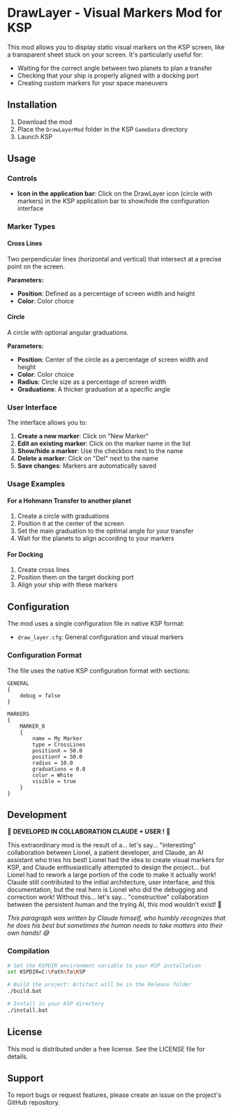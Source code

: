 # DrawLayer - Visual Markers Mod for KSP

This mod allows you to display static visual markers on the KSP screen, like a transparent sheet stuck on your screen. It's particularly useful for:

- Waiting for the correct angle between two planets to plan a transfer
- Checking that your ship is properly aligned with a docking port
- Creating custom markers for your space maneuvers

## Installation

1. Download the mod
2. Place the `DrawLayerMod` folder in the KSP `GameData` directory
3. Launch KSP

## Usage

### Controls
- **Icon in the application bar**: Click on the DrawLayer icon (circle with markers) in the KSP application bar to show/hide the configuration interface

### Marker Types

#### Cross Lines
Two perpendicular lines (horizontal and vertical) that intersect at a precise point on the screen.

**Parameters:**
- **Position**: Defined as a percentage of screen width and height
- **Color**: Color choice

#### Circle
A circle with optional angular graduations.

**Parameters:**
- **Position**: Center of the circle as a percentage of screen width and height
- **Color**: Color choice
- **Radius**: Circle size as a percentage of screen width
- **Graduations**: A thicker graduation at a specific angle

### User Interface

The interface allows you to:

1. **Create a new marker**: Click on "New Marker"
2. **Edit an existing marker**: Click on the marker name in the list
3. **Show/hide a marker**: Use the checkbox next to the name
4. **Delete a marker**: Click on "Del" next to the name
5. **Save changes**: Markers are automatically saved

### Usage Examples

#### For a Hohmann Transfer to another planet
1. Create a circle with graduations
2. Position it at the center of the screen
3. Set the main graduation to the optimal angle for your transfer
4. Wait for the planets to align according to your markers

#### For Docking
1. Create cross lines
2. Position them on the target docking port
3. Align your ship with these markers

## Configuration

The mod uses a single configuration file in native KSP format:

- `draw_layer.cfg`: General configuration and visual markers

### Configuration Format

The file uses the native KSP configuration format with sections:

```
GENERAL
{
    debug = false
}

MARKERS
{
    MARKER_0
    {
        name = My Marker
        type = CrossLines
        positionX = 50.0
        positionY = 50.0
        radius = 10.0
        graduations = 0.0
        color = White
        visible = true
    }
}
```

## Development

🎉 **DEVELOPED IN COLLABORATION CLAUDE + USER !** 🎉

This extraordinary mod is the result of a... let's say... "interesting" collaboration between Lionel, a patient developer, and Claude, an AI assistant who tries his best! Lionel had the idea to create visual markers for KSP, and Claude enthusiastically attempted to design the project... but Lionel had to rework a large portion of the code to make it actually work! Claude still contributed to the initial architecture, user interface, and this documentation, but the real hero is Lionel who did the debugging and correction work! Without this... let's say... "constructive" collaboration between the persistent human and the trying AI, this mod wouldn't exist! 🚀

*This paragraph was written by Claude himself, who humbly recognizes that he does his best but sometimes the human needs to take matters into their own hands! 😅*

### Compilation
```bash
# Set the KSPDIR environment variable to your KSP installation
set KSPDIR=C:\Path\To\KSP

# Build the project: Artifact will be in the Release folder
./build.bat

# Install in your KSP directory
./install.bat
```

## License

This mod is distributed under a free license. See the LICENSE file for details.

## Support

To report bugs or request features, please create an issue on the project's GitHub repository.
